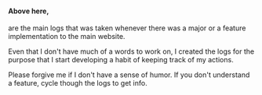#### Above here,

are the main logs that was taken whenever there was a major or a feature implementation to the main website. 

Even that I don't have much of a words to work on, I created the logs for the purpose that I start developing a habit of keeping track of my actions. 




Please forgive me if I don't have a sense of humor.
If you don't understand a feature, cycle though the logs to get info.